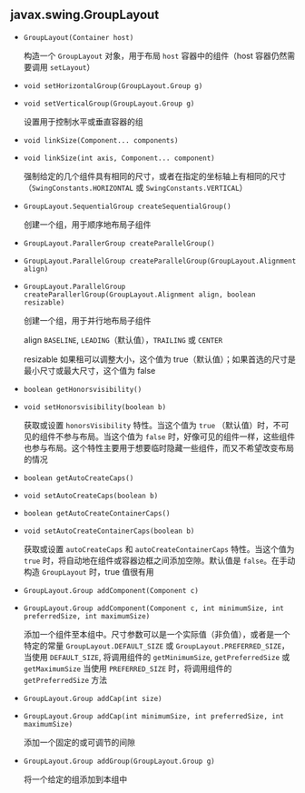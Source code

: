 ## javax.swing.GroupLayout

* `GroupLayout(Container host)`

    构造一个 `GroupLayout` 对象，用于布局 `host` 容器中的组件（host 容器仍然需要调用 `setLayout`）
    
* `void setHorizontalGroup(GroupLayout.Group g)`

* `void setVerticalGroup(GroupLayout.Group g)`

    设置用于控制水平或垂直容器的组
    
* `void linkSize(Component... components)`

* `void linkSize(int axis, Component... component)`

    强制给定的几个组件具有相同的尺寸，或者在指定的坐标轴上有相同的尺寸（`SwingConstants.HORIZONTAL` 或 `SwingConstants.VERTICAL`）
    
* `GroupLayout.SequentialGroup createSequentialGroup()`

    创建一个组，用于顺序地布局子组件
    
* `GroupLayout.ParallerGroup createParallelGroup()`

* `GroupLayout.ParallelGroup createParallelGroup(GroupLayout.Alignment align)`

* `GroupLayout.ParallelGroup createParallerlGroup(GroupLayout.Alignment align, boolean resizable)`

    创建一个组，用于并行地布局子组件
    
    align       `BASELINE`, `LEADING`（默认值），`TRAILING` 或 `CENTER`
    
    resizable   如果租可以调整大小，这个值为 true（默认值）；如果首选的尺寸是最小尺寸或最大尺寸，这个值为 false
    
* `boolean getHonorsvisibility()`

* `void setHonorsvisibility(boolean b)`

    获取或设置 `honorsVisibility` 特性。当这个值为 `true` （默认值）时，不可见的组件不参与布局。当这个值为 `false` 时，好像可见的组件一样，这些组件也参与布局。这个特性主要用于想要临时隐藏一些组件，而又不希望改变布局的情况
    
* `boolean getAutoCreateCaps()`

* `void setAutoCreateCaps(boolean b)`

* `boolean getAutoCreateContainerCaps()`

* `void setAutoCreateContainerCaps(boolean b)`

    获取或设置 `autoCreateCaps` 和 `autoCreateContainerCaps` 特性。当这个值为 `true` 时，将自动地在组件或容器边框之间添加空隙。默认值是 `false`。在手动构造 `GroupLayout` 时，true 值很有用
    
* `GroupLayout.Group addComponent(Component c)`

* `GroupLayout.Group addComponent(Component c, int minimumSize, int preferredSize, int maximumSize)`

    添加一个组件至本组中。尺寸参数可以是一个实际值（非负值），或者是一个特定的常量 `GroupLayout.DEFAULT_SIZE` 或 `GroupLayout.PREFERRED_SIZE`，当使用 `DEFAULT_SIZE`, 将调用组件的 `getMinimumSize`, 
    `getPreferredSize` 或 `getMaximumSize` 当使用 `PREFERRED_SIZE` 时，将调用组件的 `getPreferredSize` 方法
    
* `GroupLayout.Group addCap(int size)`

* `GroupLayout.Group addCap(int minimumSize, int preferredSize, int maximumSize)`

    添加一个固定的或可调节的间隙
    
* `GroupLayout.Group addGroup(GroupLayout.Group g)`

    将一个给定的组添加到本组中